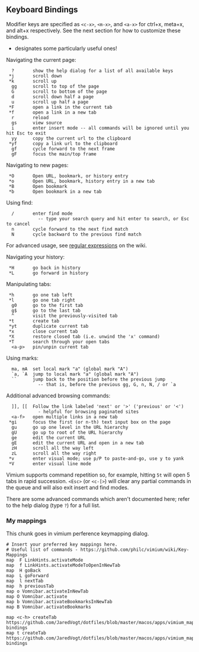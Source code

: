 Keyboard Bindings
-----------------

Modifier keys are specified as `<c-x>`, `<m-x>`, and `<a-x>` for ctrl+x, meta+x, and alt+x
respectively. See the next section for how to customize these bindings.

* designates some particularly useful ones!

Navigating the current page:

      ?       show the help dialog for a list of all available keys
     *j       scroll down
     *k       scroll up
      gg      scroll to top of the page
      G       scroll to bottom of the page
      d       scroll down half a page
      u       scroll up half a page
     *F       open a link in the current tab
     *f       open a link in a new tab
      r       reload
      gs      view source
      i       enter insert mode -- all commands will be ignored until you hit Esc to exit
      yy      copy the current url to the clipboard
     *yf      copy a link url to the clipboard
      gf      cycle forward to the next frame
      gF      focus the main/top frame

Navigating to new pages:

     *O       Open URL, bookmark, or history entry
     *o       Open URL, bookmark, history entry in a new tab
     *B       Open bookmark
     *b       Open bookmark in a new tab

Using find:

      /       enter find mode
                -- type your search query and hit enter to search, or Esc to cancel
      n       cycle forward to the next find match
      N       cycle backward to the previous find match

For advanced usage, see [regular expressions](https://github.com/philc/vimium/wiki/Find-Mode) on the wiki.

Navigating your history:

     *H       go back in history
     *L       go forward in history

Manipulating tabs:

     *h       go one tab left
     *l       go one tab right
      g0      go to the first tab
      g$      go to the last tab
      ^       visit the previously-visited tab
     *t       create tab
     *yt      duplicate current tab
     *x       close current tab
     *X       restore closed tab (i.e. unwind the 'x' command)
     *T       search through your open tabs
      <a-p>   pin/unpin current tab

Using marks:

      ma, mA  set local mark "a" (global mark "A")
      `a, `A  jump to local mark "a" (global mark "A")
      ``      jump back to the position before the previous jump
                -- that is, before the previous gg, G, n, N, / or `a

Additional advanced browsing commands:

      ]], [[  Follow the link labeled 'next' or '>' ('previous' or '<')
                - helpful for browsing paginated sites
      <a-f>   open multiple links in a new tab
     *gi      focus the first (or n-th) text input box on the page
      gu      go up one level in the URL hierarchy
      gU      go up to root of the URL hierarchy
      ge      edit the current URL
      gE      edit the current URL and open in a new tab
      zH      scroll all the way left
      zL      scroll all the way right
     *v       enter visual mode; use p/P to paste-and-go, use y to yank
     *V       enter visual line mode

Vimium supports command repetition so, for example, hitting `5t` will open 5 tabs in rapid succession. `<Esc>` (or
`<c-[>`) will clear any partial commands in the queue and will also exit insert and find modes.

There are some advanced commands which aren't documented here; refer to the help dialog (type `?`) for a full
list.

### My mappings
This chunk goes in vimium perference keymapping dialog.
```
# Insert your preferred key mappings here.
# Useful list of commands - https://github.com/philc/vimium/wiki/Key-Mappings
map  F LinkHints.activateMode
map  f LinkHints.activateModeToOpenInNewTab
map  H goBack
map  L goForward
map  l nextTab
map  h previousTab
map o Vomnibar.activateInNewTab
map O Vomnibar.activate
map b Vomnibar.activateBookmarksInNewTab
map B Vomnibar.activateBookmarks

map <c-h> createTab https://github.com/JaredVogt/dotfiles/blob/master/macos/apps/vimium_mappings.md#keyboard-bindings
map t createTab https://github.com/JaredVogt/dotfiles/blob/master/macos/apps/vimium_mappings.md#keyboard-bindings
```

